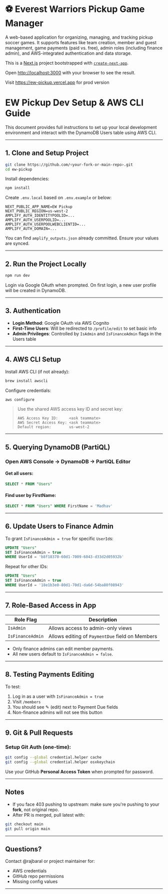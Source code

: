 # ⚽ Everest Warriors Pickup Game Manager

A web-based application for organizing, managing, and tracking pickup soccer games. It supports features like team creation, member and guest management, game payments (paid vs. free), admin roles (including finance admin), and AWS-integrated authentication and data storage.

This is a [Next.js](https://nextjs.org) project bootstrapped with [`create-next-app`](https://nextjs.org/docs/app/api-reference/cli/create-next-app).

Open [http://localhost:3000](http://localhost:3000) with your browser to see the result.

Visit https://ew-pickup.vercel.app for prod version

# EW Pickup Dev Setup & AWS CLI Guide

This document provides full instructions to set up your local development environment and interact with the DynamoDB Users table using AWS CLI.

---

## 1. Clone and Setup Project

```bash
git clone https://github.com/<your-fork-or-main-repo>.git
cd ew-pickup
```

Install dependencies:

```bash
npm install
```

Create `.env.local` based on `.env.example` or below:

```env
NEXT_PUBLIC_APP_NAME=EW Pickup
NEXT_PUBLIC_REGION=us-west-2
AMPLIFY_AUTH_IDENTITYPOOLID=...
AMPLIFY_AUTH_USERPOOLID=...
AMPLIFY_AUTH_USERPOOLWEBCLIENTID=...
AMPLIFY_AUTH_DOMAIN=...
```

You can find `amplify_outputs.json` already committed. Ensure your values are synced.

---

## 2. Run the Project Locally

```bash
npm run dev
```

Login via Google OAuth when prompted. On first login, a new user profile will be created in DynamoDB.

---

## 3. Authentication

- **Login Method**: Google OAuth via AWS Cognito
- **First-Time Users**: Will be redirected to `/profile/edit` to set basic info
- **Admin Privileges**: Controlled by `IsAdmin` and `IsFinanceAdmin` flags in the Users table

---

## 4. AWS CLI Setup

Install AWS CLI (if not already):

```bash
brew install awscli
```

Configure credentials:

```bash
aws configure
```

> Use the shared AWS access key ID and secret key:
> ```
> AWS Access Key ID:     <ask teammate>
> AWS Secret Access Key: <ask teammate>
> Default region:        us-west-2
> ```

---

## 5. Querying DynamoDB (PartiQL)

### Open AWS Console → DynamoDB → PartiQL Editor

#### Get all users:

```sql
SELECT * FROM "Users"
```

#### Find user by FirstName:

```sql
SELECT * FROM "Users" WHERE FirstName = 'Madhav'
```

---

## 6. Update Users to Finance Admin

To grant `IsFinanceAdmin = true` for specific `UserId`s:

```sql
UPDATE "Users"
SET IsFinanceAdmin = true
WHERE UserId = 'b8f18370-60d1-7009-6043-d33d2d05932b'
```

Repeat for other IDs:

```sql
UPDATE "Users"
SET IsFinanceAdmin = true
WHERE UserId = '18e1b3e0-80d1-70d1-da6d-54ba80f08943'
```

---

## 7. Role-Based Access in App

| Role Flag        | Description                                      |
|------------------|--------------------------------------------------|
| `IsAdmin`        | Allows access to admin-only views                |
| `IsFinanceAdmin` | Allows editing of `PaymentDue` field on Members |

- Only finance admins can edit member payments.
- All new users default to `IsFinanceAdmin = false`.

---

## 8. Testing Payments Editing

To test:
1. Log in as a user with `IsFinanceAdmin = true`
2. Visit `/members`
3. You should see ✎ (edit) next to Payment Due fields
4. Non-finance admins will not see this button

---

## 9. Git & Pull Requests

### Setup Git Auth (one-time):

```bash
git config --global credential.helper cache
git config --global credential.helper osxkeychain
```

Use your GitHub **Personal Access Token** when prompted for password.

---

## Notes

- If you face 403 pushing to upstream: make sure you're pushing to your **fork**, not original repo.
- After PR is merged, pull latest with:

```bash
git checkout main
git pull origin main
```

---

## Questions?

Contact @rajbaral or project maintainer for:

- AWS credentials
- GitHub repo permissions
- Missing config values

---

